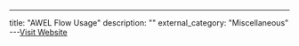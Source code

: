 ---
title: "AWEL Flow Usage"
description: ""
external_category: "Miscellaneous"
---[Visit Website](http://docs.dbgpt.cn/docs/application/awel_flow_usage)

